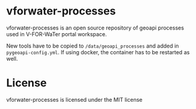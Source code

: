 # vforwater-processes
vforwater-processes is an open source repository of geoapi processes used in V-FOR-WaTer portal workspace.

New tools have to be copied to `/data/geoapi_processes`
and added in `pygeoapi-config.yml`. If using docker, the container has to be restarted as well.
# License
vforwater-processes is licensed under the MIT license
